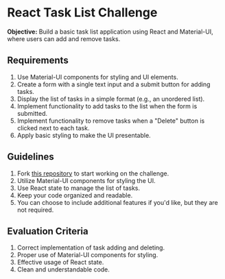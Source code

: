 # React Task List Challenge

**Objective:** Build a basic task list application using React and Material-UI, where users can add and remove tasks.

## Requirements

1. Use Material-UI components for styling and UI elements.
2. Create a form with a single text input and a submit button for adding tasks.
3. Display the list of tasks in a simple format (e.g., an unordered list).
4. Implement functionality to add tasks to the list when the form is submitted.
5. Implement functionality to remove tasks when a "Delete" button is clicked next to each task.
6. Apply basic styling to make the UI presentable.

## Guidelines

1. Fork [this repository](https://github.com/maahmady/junior-react-code-challenge) to start working on the challenge.
2. Utilize Material-UI components for styling the UI.
3. Use React state to manage the list of tasks.
4. Keep your code organized and readable.
5. You can choose to include additional features if you'd like, but they are not required.

## Evaluation Criteria

1. Correct implementation of task adding and deleting.
2. Proper use of Material-UI components for styling.
3. Effective usage of React state.
4. Clean and understandable code.
